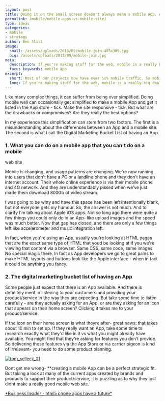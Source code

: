 ```yaml
---
layout: post
title: Doing it on the small screen doesn't always mean a mobile App. Actually it probably shouldn't.
permalink: /mobile/mobile-apps-vs-mobile-site/
type: ideas
categories:
- mobile
- strategy
author: Ben Still
image:
  small: /assets/uploads/2013/09/mobile-join-465x305.jpg
  big: /assets/uploads/2013/09/mobile-join.jpg
meta:
  description: If you're making stuff for the web, mobile is a really big deal. It's really important to form and execute a mobile strategy well. Which can be hard.
  focus_keywords: mobile app
excerpt:
  short: Most of our projects now have over 50% mobile traffic. So mobile strategy is becoming increasingly important
  long: If you're making stuff for the web, mobile is a really big deal. Most of our projects have over 50% of visits from mobile, so it's really important to form and execute a mobile strategy well. Which can be hard.
---
```


Like many complex things, it can suffer from being over simplified.
Doing mobile well can occasionally get simplified to make a mobile App
and get it listed in the App store - tick. Make the site responsive -
tick. But what are the drawbacks or compromises? Are they really the
best options?

In my experience this simplification can stem from two factors. The
first is a misunderstanding about the differences between an App and a
mobile site. The second is what I call the Digital Marketing Bucket
List
of having an App.

### 1. What you can do on a mobile app that you can't do on a mobile
web site

Mobile is changing, and usage patterns are changing. We're now running
into users that don't have a PC or a landline phone and they don't
have
an internet account. Their whole online experience is via their mobile
phone and 4G network. And they are understandably pissed when we've
just
made them download 800Gb of video stream.

I was going to be witty and have this space has been left
intentionally
blank, but not everyone gets my humour. So, the answer is not much.
And
to clarify I'm talking about Apple iOS apps. Not so long ago there
were
quite a few things you could only do in an App- like upload images and
the speed was much better. Now that gap has closed, and there are only
a
few things left like accelerometer and music integration left.

In fact, when you're using an App, usually you're looking at HTML
pages
that are the exact same type of HTML that youd be looking at if you
we're viewing that content via a browser. Same CSS, same code, same
images. No special magic there. In fact as App developers we go to
great
pains to make HTML layouts and buttons look like the Apple interface -
when in fact it could be anything you fancy.

### 2. The digital marketing bucket list of having an App

Some people just expect that there is an App available. And there is
definitely merit in listening to your customers and providing your
product/service in the way they are expecting. But take some time to
listen carefully - are they actually asking for an App, or are they
asking for an icon that appears on their home screen? Clicking it
takes
me to your product/service.

If the icon on their home screen is what theyre after- great news:
that
takes about 10 min to set up. If they really want an App, take some
time
to research exactly what they'd like in it vs what you might already
have available. You might find that they're asking for features you
don't provide. So delivering those features via the App Store or via
carrier pigeon is kind of irrelevant- you need to do some product
planning.

[![tom_selleck_01](/assets/uploads/2013/09/tom_selleck_01-237x300.jpg
"tom_selleck_01")](/assets/uploads/2013/09/tom_selleck_01.jpg)

Dont get me wrong- \*\*creating a mobile App can be a perfect
strategic
fit. But taking a look at many of the current apps created by brands
and products to support their product/service, it is puzzling as to
why
they just didnt make a really good mobile web site.

[\*Business Insider - html5 phone apps have a
future\*](http://www.businessinsider.com/html5-phone-apps-have-a-future-2013-8)
